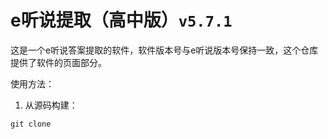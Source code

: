 # e听说提取（高中版）`v5.7.1`

这是一个e听说答案提取的软件，软件版本号与e听说版本号保持一致，这个仓库提供了软件的页面部分。

使用方法：

1. 从源码构建：

```
git clone 
```

